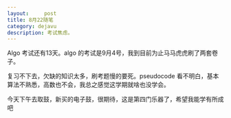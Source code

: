 ```yaml
---
layout:     post
title: 8月22随笔   
category: dejavu
description: 考试焦虑。
---
```


Algo 考试还有13天。algo 的考试是9月4号，我到目前为止马马虎虎刷了两套卷子。

复习不下去，欠缺的知识太多，刷考题慢的要死。pseudocode 看不明白，基本算法不熟悉，高数也不会，我总之感觉这学期就啥也没学会。

今天下午去取鼓，新买的电子鼓，很期待，这是第四门乐器了，希望我能学有所成吧
